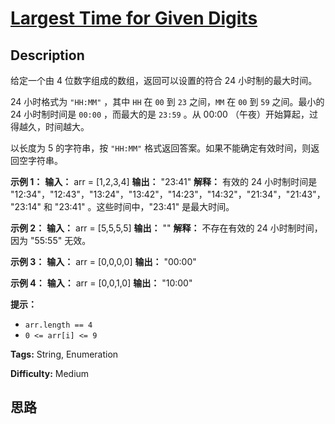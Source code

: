 # [Largest Time for Given Digits][title]

## Description

给定一个由 4 位数字组成的数组，返回可以设置的符合 24 小时制的最大时间。

24 小时格式为 `"HH:MM"` ，其中 `HH` 在 `00` 到 `23` 之间，`MM` 在 `00` 到 `59` 之间。最小的 24
小时制时间是 `00:00` ，而最大的是 `23:59` 。从 00:00 （午夜）开始算起，过得越久，时间越大。

以长度为 5 的字符串，按 `"HH:MM"` 格式返回答案。如果不能确定有效时间，则返回空字符串。

**示例 1：**
            **输入：** arr = [1,2,3,4]    **输出：** "23:41"    **解释：** 有效的 24 小时制时间是 "12:34"，"12:43"，"13:24"，"13:42"，"14:23"，"14:32"，"21:34"，"21:43"，"23:14" 和 "23:41" 。这些时间中，"23:41" 是最大时间。    

**示例 2：**
            **输入：** arr = [5,5,5,5]    **输出：** ""    **解释：** 不存在有效的 24 小时制时间，因为 "55:55" 无效。    

**示例 3：**
            **输入：** arr = [0,0,0,0]    **输出：** "00:00"    

**示例 4：**
            **输入：** arr = [0,0,1,0]    **输出：** "10:00"    

**提示：**

  * `arr.length == 4`
  * `0 <= arr[i] <= 9`


**Tags:** String, Enumeration

**Difficulty:** Medium

## 思路

[title]: https://leetcode-cn.com/problems/largest-time-for-given-digits
